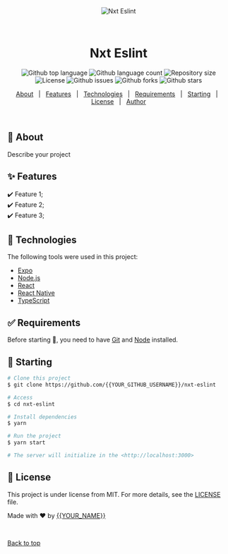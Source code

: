 <div align="center" id="top"> 
  <img src="./.github/app.gif" alt="Nxt Eslint" />

&#xa0;

  <!-- <a href="https://nxteslint.netlify.app">Demo</a> -->
</div>

<h1 align="center">Nxt Eslint</h1>

<p align="center">
  <img alt="Github top language" src="https://img.shields.io/github/languages/top/{{YOUR_GITHUB_USERNAME}}/nxt-eslint?color=56BEB8">

  <img alt="Github language count" src="https://img.shields.io/github/languages/count/{{YOUR_GITHUB_USERNAME}}/nxt-eslint?color=56BEB8">

  <img alt="Repository size" src="https://img.shields.io/github/repo-size/{{YOUR_GITHUB_USERNAME}}/nxt-eslint?color=56BEB8">

  <img alt="License" src="https://img.shields.io/github/license/{{YOUR_GITHUB_USERNAME}}/nxt-eslint?color=56BEB8">

  <img alt="Github issues" src="https://img.shields.io/github/issues/{{YOUR_GITHUB_USERNAME}}/nxt-eslint?color=56BEB8" />

  <img alt="Github forks" src="https://img.shields.io/github/forks/{{YOUR_GITHUB_USERNAME}}/nxt-eslint?color=56BEB8" />

  <img alt="Github stars" src="https://img.shields.io/github/stars/{{YOUR_GITHUB_USERNAME}}/nxt-eslint?color=56BEB8" />
</p>

<!-- Status -->

<!-- <h4 align="center">
	🚧  Nxt Eslint 🚀 Under construction...  🚧
</h4>

<hr> -->

<p align="center">
  <a href="#dart-about">About</a> &#xa0; | &#xa0; 
  <a href="#sparkles-features">Features</a> &#xa0; | &#xa0;
  <a href="#rocket-technologies">Technologies</a> &#xa0; | &#xa0;
  <a href="#white_check_mark-requirements">Requirements</a> &#xa0; | &#xa0;
  <a href="#checkered_flag-starting">Starting</a> &#xa0; | &#xa0;
  <a href="#memo-license">License</a> &#xa0; | &#xa0;
  <a href="https://github.com/{{YOUR_GITHUB_USERNAME}}" target="_blank">Author</a>
</p>

<br>

## :dart: About

Describe your project

## :sparkles: Features

:heavy_check_mark: Feature 1;\
:heavy_check_mark: Feature 2;\
:heavy_check_mark: Feature 3;

## :rocket: Technologies

The following tools were used in this project:

- [Expo](https://expo.io/)
- [Node.js](https://nodejs.org/en/)
- [React](https://pt-br.reactjs.org/)
- [React Native](https://reactnative.dev/)
- [TypeScript](https://www.typescriptlang.org/)

## :white_check_mark: Requirements

Before starting :checkered_flag:, you need to have [Git](https://git-scm.com) and [Node](https://nodejs.org/en/) installed.

## :checkered_flag: Starting

```bash
# Clone this project
$ git clone https://github.com/{{YOUR_GITHUB_USERNAME}}/nxt-eslint

# Access
$ cd nxt-eslint

# Install dependencies
$ yarn

# Run the project
$ yarn start

# The server will initialize in the <http://localhost:3000>
```

## :memo: License

This project is under license from MIT. For more details, see the [LICENSE](LICENSE.md) file.

Made with :heart: by <a href="https://github.com/{{YOUR_GITHUB_USERNAME}}" target="_blank">{{YOUR_NAME}}</a>

&#xa0;

<a href="#top">Back to top</a>
